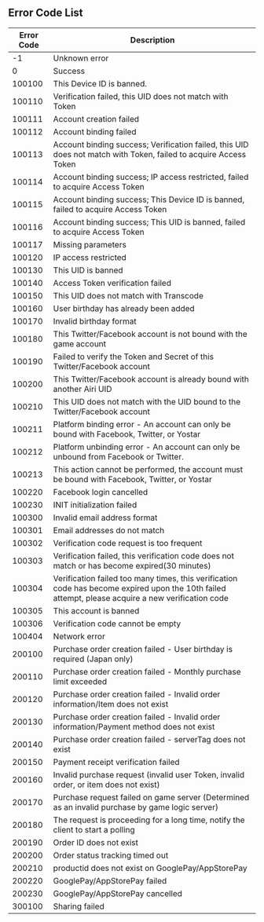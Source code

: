 ## Error Code List

| Error Code | Description | 
| ------ | ------ | 
| -1 | Unknown error | 
| 0 | Success | 
| 100100 | This Device ID is banned. | 
| 100110 | Verification failed, this UID does not match with Token | 
| 100111 | Account creation failed | 
| 100112 | Account binding failed | 
| 100113 | Account binding success; Verification failed, this UID does not match with Token, failed to acquire Access Token | 
| 100114 | Account binding success; IP access restricted, failed to acquire Access Token | 
| 100115 | Account binding success; This Device ID is banned, failed to acquire Access Token | 
| 100116 | Account binding success; This UID is banned, failed to acquire Access Token | 
| 100117 | Missing parameters | 
| 100120 | IP access restricted | 
| 100130 | This UID is banned | 
| 100140 | Access Token verification failed |
| 100150 | This UID does not match with Transcode |
| 100160 | User birthday has already been added |
| 100170 | Invalid birthday format |
| 100180 | This Twitter/Facebook account is not bound with the game account |
| 100190 | Failed to verify the Token and Secret of this Twitter/Facebook account |
| 100200 | This Twitter/Facebook account is already bound with another Airi UID |
| 100210 | This UID does not match with the UID bound to the Twitter/Facebook account |
| 100211 | Platform binding error - An account can only be bound with Facebook, Twitter, or Yostar |
| 100212 | Platform unbinding error - An account can only be unbound from Facebook or Twitter. |
| 100213 | This action cannot be performed, the account must be bound with Facebook, Twitter, or Yostar |
| 100220 | Facebook login cancelled |
| 100230 | INIT initialization failed |
| 100300 | Invalid email address format |
| 100301 | Email addresses do not match |
| 100302 | Verification code request is too frequent |
| 100303 | Verification failed, this verification code does not match or has become expired(30 minutes) |
| 100304 | Verification failed too many times, this verification code has become expired upon the 10th failed attempt, please acquire a new verification code |
| 100305 | This account is banned |
| 100306 | Verification code cannot be empty |
| 100404 | Network error |
| 200100 | Purchase order creation failed - User birthday is required (Japan only) |
| 200110 | Purchase order creation failed - Monthly purchase limit exceeded |
| 200120 | Purchase order creation failed - Invalid order information/Item does not exist |
| 200130 | Purchase order creation failed - Invalid order information/Payment method does not exist |
| 200140 | Purchase order creation failed - serverTag does not exist |
| 200150 | Payment receipt verification failed |
| 200160 | Invalid purchase request (invalid user Token, invalid order, or item does not exist) |
| 200170 | Purchase request failed on game server (Determined as an invalid purchase by game logic server) |
| 200180 | The request is proceeding for a long time, notify the client to start a polling |
| 200190 | Order ID does not exist |
| 200200 | Order status tracking timed out |
| 200210 | productid does not exist on GooglePay/AppStorePay |
| 200220 | GooglePay/AppStorePay failed |
| 200230 | GooglePay/AppStorePay cancelled |
| 300100 | Sharing failed |
















